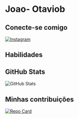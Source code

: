 # Joao- Otaviob 

## Conecte-se comigo 
[![Instagram](https://img.shields.io/badge/Instagram-000?style=for-the-badge&logo=instagram)](https://www.instagram.com/Jtevinho/)

## Habilidades

## GitHub Stats
![GitHub Stats](https://github-readme-stats.vercel.app/api?username=joao-otaviob&theme=transparent&bg_color=000&border_color=30A3DC&show_icons=true&icon_color=30A3DC&title_color=E94D5F&text_color=FFF)

## Minhas contribuições 
[![Repo Card](https://github-readme-stats.vercel.app/api/pin/?username=joao-otaviob&repo=dio-lab-open-source&bg_color=000&border_color=30A3DC&show_icons=true&icon_color=30A3DC&title_color=E94D5F&text_color=FFF)](https://github.com/joao-otaviob/dio-lab-open-source)